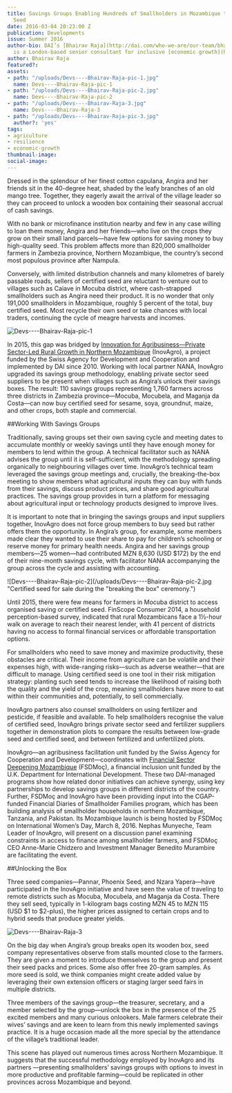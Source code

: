 ```yaml
---
title: Savings Groups Enabling Hundreds of Smallholders in Mozambique to Buy Certified
  Seed
date: 2016-03-04 20:23:00 Z
publication: Developments
issue: Summer 2016
author-bio: DAI’s [Bhairav Raja](http://dai.com/who-we-are/our-team/bhairav-raja)
  is a London-based senior consultant for inclusive [economic growth](http://dai.com/our-work/solutions/economic-growth).
author: Bhairav Raja
featured?: 
assets:
- path: "/uploads/Devs----Bhairav-Raja-pic-1.jpg"
  name: Devs----Bhairav-Raja-pic-1
- path: "/uploads/Devs----Bhairav-Raja-pic-2.jpg"
  name: Devs----Bhairav-Raja-pic-2
- path: "/uploads/Devs----Bhairav-Raja-3.jpg"
  name: Devs----Bhairav-Raja-3
- path: "/uploads/Devs----Bhairav-Raja-pic-3.jpg"
  author?: 'yes'
tags:
- agriculture
- resilience
- economic-growth
thumbnail-image:
social-image:
---
```


Dressed in the splendour of her finest cotton capulana, Angira and her friends sit in the 40-degree heat, shaded by the leafy branches of an old mango tree. Together, they eagerly await the arrival of the village leader so they can proceed to unlock a wooden box containing their seasonal accrual of cash savings.




With no bank or microfinance institution nearby and few in any case willing to loan them money, Angira and her friends—who live on the crops they grow on their small land parcels—have few options for saving money to buy high-quality seed. This problem affects more than 820,000 smallholder farmers in Zambezia province, Northern Mozambique, the country’s second most populous province after Nampula. 

Conversely, with limited distribution channels and many kilometres of barely passable roads, sellers of certified seed are reluctant to venture out to villages such as Caiave in Mocuba district, where cash-strapped smallholders such as Angira need their product. It is no wonder that only 191,000 smallholders in Mozambique, roughly 5 percent of the total, buy certified seed. Most recycle their own seed or take chances with local traders, continuing the cycle of meagre harvests and incomes.

![Devs----Bhairav-Raja-pic-1](/uploads/Devs----Bhairav-Raja-pic-1.jpg "Angira, in white, counts her share of money from the savings group.") 

In 2015, this gap was bridged by [Innovation for Agribusiness—Private Sector-Led Rural Growth in Northern Mozambique](http://dai.com/our-work/projects/mozambique%E2%80%94innovation-agribusiness-inovagro) (InovAgro), a project funded by the Swiss Agency for Development and Cooperation and implemented by DAI since 2010. Working with local partner NANA, InovAgro upgraded its savings group methodology, enabling private sector seed suppliers to be present when villages such as Angira’s unlock their savings boxes. The result: 110 savings groups representing 1,760 farmers across three districts in Zambezia province—Mocuba, Mocubela, and Maganja da Costa—can now buy certified seed for sesame, soya, groundnut, maize, and other crops, both staple and commercial.

##Working With Savings Groups

Traditionally, saving groups set their own saving cycle and meeting dates to accumulate monthly or weekly savings until they have enough money for members to lend within the group. A technical facilitator such as NANA advises the group until it is self-sufficient, with the methodology spreading organically to neighbouring villages over time. InovAgro’s technical team leveraged the savings group meetings and, crucially, the breaking-the-box meeting to show members what agricultural inputs they can buy with funds from their savings, discuss product prices, and share good agricultural practices. The savings group provides in turn a platform for messaging about agricultural input or technology products designed to improve lives.

It is important to note that in bringing the savings groups and input suppliers together, InovAgro does not force group members to buy seed but rather offers them the opportunity. In Angira’s group, for example, some members made clear they wanted to use their share to pay for children’s schooling or reserve money for primary health needs. Angira and her savings group members—25 women—had contributed MZN 8,630 (USD $172) by the end of their nine-month savings cycle, with facilitator NANA accompanying the group across the cycle and assisting with accounting. 

![Devs----Bhairav-Raja-pic-2](/uploads/Devs----Bhairav-Raja-pic-2.jpg "Certified seed for sale during the "breaking the box" ceremony.") 

Until 2015, there were few means for farmers in Mocuba district to access organised saving or certified seed. FinScope Consumer 2014, a household perception-based survey, indicated that rural Mozambicans face a 1½-hour walk on average to reach their nearest lender, with 41 percent of districts having no access to formal financial services or affordable transportation options.

For smallholders who need to save money and maximize productivity, these obstacles are critical. Their income from agriculture can be volatile and their expenses high, with wide-ranging risks—such as adverse weather—that are difficult to manage. Using certified seed is one tool in their risk mitigation strategy: planting such seed tends to increase the likelihood of raising both the quality and the yield of the crop, meaning smallholders have more to eat within their communities and, potentially, to sell commercially. 

InovAgro partners also counsel smallholders on using fertilizer and pesticide, if feasible and available. To help smallholders recognise the value of certified seed, InovAgro brings private sector seed and fertilizer suppliers together in demonstration plots to compare the results between low-grade seed and certified seed, and between fertilized and unfertilized plots.

<aside><p>InovAgro—an agribusiness facilitation unit funded by the Swiss Agency for Cooperation and Development—coordinates with <a href="http://dai.com/our-work/projects/mozambique%E2%80%94financial-sector-deepening-fsdmo%C3%A7">Financial Sector Deepening Mozambique</a> (FSDMoç), a financial inclusion unit funded by the U.K. Department for International Development. These two DAI-managed programs show how related donor initiatives can achieve synergy, using key partnerships to develop savings groups in different districts of the country. Further, FSDMoç and InovAgro have been providing input into the CGAP-funded Financial Diaries of Smallholder Families program, which has been building analysis of smallholder households in northern Mozambique, Tanzania, and Pakistan. Its Mozambique launch is being hosted by FSDMoç on International Women’s Day, March 8, 2016. Nephas Munyeche, Team Leader of InovAgro, will present on a discussion panel examining constraints in access to finance among smallholder farmers, and FSDMoç CEO Anne-Marie Chidzero and Investment Manager Benedito Murambire are facilitating the event.</p>
</aside>

##Unlocking the Box

Three seed companies—Pannar, Phoenix Seed, and Nzara Yapera—have participated in the InovAgro initiative and have seen the value of traveling to remote districts such as Mocuba, Mocubela, and Maganja da Costa. There they sell seed, typically in 1-kilogram bags costing MZN 45 to MZN 115 (USD $1 to $2-plus), the higher prices assigned to certain crops and to hybrid seeds that produce greater yields.

![Devs----Bhairav-Raja-3](/uploads/Devs----Bhairav-Raja-3.jpg) 

On the big day when Angira’s group breaks open its wooden box, seed company representatives observe from stalls mounted close to the farmers. They are given a moment to introduce themselves to the group and present their seed packs and prices. Some also offer free 20-gram samples. As more seed is sold, we think companies might create added value by leveraging their own extension officers or staging larger seed fairs in multiple districts.

Three members of the savings group—the treasurer, secretary, and a member selected by the group—unlock the box in the presence of the 25 excited members and many curious onlookers. Male farmers celebrate their wives’ savings and are keen to learn from this newly implemented savings practice. It is a huge occasion made all the more special by the attendance of the village’s traditional leader.

This scene has played out numerous times across Northern Mozambique. It suggests that the successful methodology employed by InovAgro and its partners —presenting smallholders’ savings groups with options to invest in more productive and profitable farming—could be replicated in other provinces across Mozambique and beyond.
